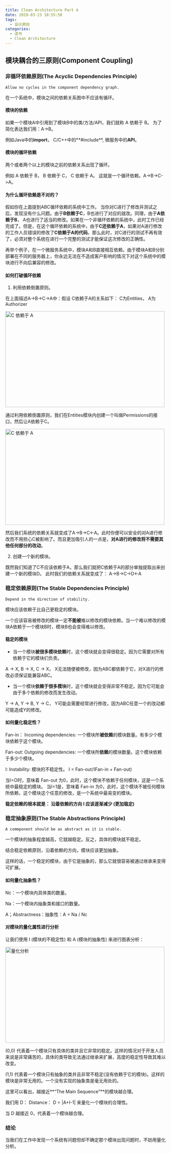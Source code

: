 ```yaml
---
title: Clean Architecture Part 4
date: 2019-03-23 18:55:58
tags:
  - 设计原则
categories:
  - 读书
  - Clean Architecture
---
```


## 模块耦合的三原则(Component Coupling)

### 非循环依赖原则(The Acyclic Dependencies Principle)

```
Allow no cycles in the component dependency graph.
```

在一个系统中，模块之间的依赖关系图中不应该有循环。

#### 模块的依赖

如果一个模块A中引用到了模块B中的类/方法/API，我们就称 A 依赖于 B。 为了简化表达我们用：A->B。

例如Java中的**import**， C/C++中的**#include**, 微服务中的**API**。

#### 模块的循环依赖

两个或者两个以上的模块之前的依赖关系出现了循环。

例如 A 依赖于 B， B 依赖于 C， C 依赖于 A。 这就是一个循环依赖。A->B->C->A。

#### 为什么循环依赖是不对的？

假如你在上面提到ABC循环依赖的系统中工作。 当你对C进行了修改并测试之后，发现没有什么问题。由于**B依赖于C**，B也进行了对应的就改。同理，由于**A依赖于B**， A也进行了适当的修改。如果在一个非循环依赖的系统中，此时工作已经完成了。但是，在这个循环依赖的系统中，由于**C还依赖于A**，如果对A进行修改的工作人员错误的修改了**C依赖于A的代码**，那么此时，对C进行的测试不再有效了，必须对整个系统在进行一个完整的测试才能保证这次修改的正确性。

再举个例子，在一个微服务系统中，模块A和B直接相互依赖。由于模块A和B分别部署在不同的服务器上，你永远无法在不造成客户影响的情况下对这个系统中的模块进行不向后兼容的修改。

#### 如何打破循环依赖

1. 利用依赖倒置原则。

在上面描述A->B->C->A中：假设 C依赖于A的关系如下：
C为Entities， A为Authorizer

<img src="/clean-architecture-part4/c->a.png" width="500" height="300" title="C 依赖于 A">

通过利用依赖倒置原则，我们在Entities模块内创建一个叫做Permissions的接口，然后让A依赖于C。

<img src="/clean-architecture-part4/dip.png" width="500" height="300" title="C 依赖于 A">

然后我们系统的依赖关系就变成了A->B->C<-A。此时你便可以安全的对A进行修改而不用担心C被影响了。而且更加吸引人的一点是，**对A进行的修改将不需要其他任何部分的改动**。

2. 创建一个新的模块。

既然我们知道了C不应该依赖于A，那么我们就把C依赖于A的部分单独提取出来创建一个新的模块D。
此时我们的依赖关系就变成了： A->B->C->D<-A

### 稳定依赖原则(The Stable Dependencies Principle)

```
Depend in the direction of stability.
```
模块应该依赖于比自己更稳定的模块。

一个应该容易被修改的模块一定**不能被**难以修改的模块依赖。当一个难以修改的模块A依赖于一个模块B时，模块B也会变得难以修改。

#### 稳定的模块

* 当一个模块**被很多模块依赖**时，这个模块就会变得很稳定。因为它需要对所有依赖于它的模块们负责。

A -> X, B -> X, C -> X， X无法随便被修改，因为ABC都依赖于它，对X进行的修改必须保证能兼容ABC。

* 当一个模块**依赖于很多模块**时，这个模块就会变得非常不稳定。因为它可能会由于多个依赖的修改而发生改动。

Y -> A, Y -> B, Y -> C， Y可能会需要经常进行修改，因为ABC任意一个的改动都可能造成Y的修改。


#### 如何量化稳定性？

Fan-in： Incoming dependencies: 一个模块所**被依赖**的模块数量。有多少个模块依赖于这个模块。

Fan-out: Outgoing dependencies: 一个模块所**依赖**的模块数量。这个模块依赖于多少个模块。

I: Instability: 模块的不稳定性。 I = Fan-out/(Fan-in + Fan-out)

当I=O时，意味着 Fan-out 为0，此时，这个模块不依赖于任何模块，这是一个系统中最稳定的模块。
当I=1是，意味着 Fan-in 为0，此时，这个模块不被任何模块所依赖，这个模块这个任意的修改，是一个系统中最易变的模块。

**稳定依赖的根本就是： 沿着依赖的方向 I 应该逐渐减少 (更加稳定)**

### 稳定抽象原则(The Stable Abstractions Principle)

```
A commponent should be as abstract as it is stable. 
```

一个模块的抽象程度越高，它就越稳定。反之，具体的模块就不稳定。

结合稳定依赖原则，沿着依赖的方向，模块应该更加抽象。

这样的话，一个稳定的模块，由于它是抽象的，那么它就很容易被通过继承来变得可扩展。

#### 如何量化抽象性？

Nc：一个模块内具体类的数量。

Na：一个模块内抽象类和接口的数量。

A；Abstractness：抽象性：A = Na / Nc

#### 对模块的量化属性进行分析

让我们使用 I (模块的不稳定性) 和 A (模块的抽象性) 来进行图表分析：

<img src="/clean-architecture-part4/a-i.png" width="500" height="300" title="量化分析">

(0,0) 代表着一个模块只有具体的类并且它非常的稳定。这样的情况对于开发人员来说是非常痛苦的，具体的类导致无法通过继承来扩展，高度的稳定性导致其难以改变。

(1,1) 代表着一个模块只有抽象的类并且非常不稳定(没有依赖于它的模块)。这样的模块是非常无用的。一个没有实现的抽象类是毫无用处的。

这里可以看出，越接近**“The Main Sequence”**的模块越合理。

我们用 D： Distance： D = |A+I-1| 来量化一个模块的合理性。

当 D 越接近 0，代表着一个模块越合理。

### 结论

当我们在工作中发现一个系统有问题但却不确定那个模块出现问题时，不妨用量化分析。